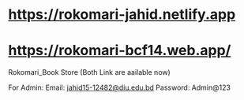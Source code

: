 # https://rokomari-jahid.netlify.app
# https://rokomari-bcf14.web.app/

Rokomari_Book Store (Both Link are aailable now)

For Admin:
Email: jahid15-12482@diu.edu.bd
Password: Admin@123